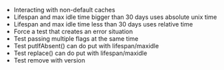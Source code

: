 * Interacting with non-default caches
* Lifespan and max idle time bigger than 30 days uses absolute unix time
* Lifespan and max idle time less than 30 days uses relative time
* Force a test that creates an error situation
* Test passing multiple flags at the same time
* Test putIfAbsent() can do put with lifespan/maxidle
* Test replace() can do put with lifespan/maxidle
* Test remove with version